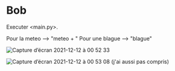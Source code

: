 # Bob

Executer <main.py>.

Pour la meteo --> "meteo + <nom de la ville>"
Pour une blague --> "blague"
  
![Capture d’écran 2021-12-12 à 00 52 33](https://user-images.githubusercontent.com/60844500/145695271-82770e9b-c2a7-4de4-9dbc-c56b0f7cae24.png)
  
![Capture d’écran 2021-12-12 à 00 53 08](https://user-images.githubusercontent.com/60844500/145695272-e4d9e4df-95e6-4a9a-9f9c-fe34a8b45410.png) (j'ai aussi pas compris)
